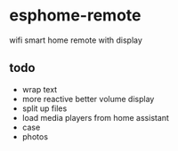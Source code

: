 # esphome-remote
wifi smart home remote with display

## todo
- wrap text
- more reactive better volume display
- split up files
- load media players from home assistant
- case
- photos
